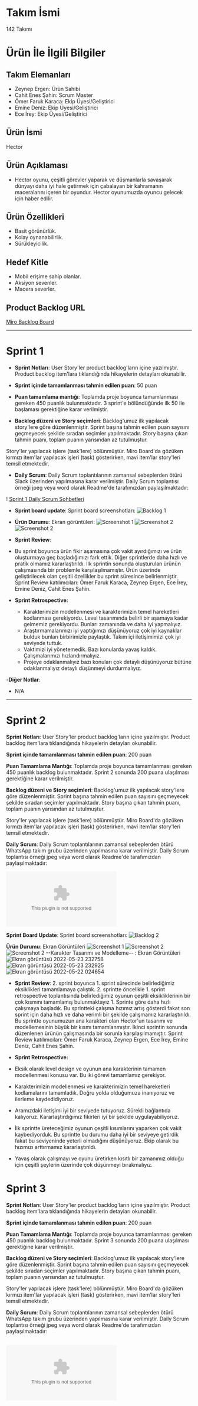 
# **Takım İsmi**

142 Takımı

# Ürün İle İlgili Bilgiler

## Takım Elemanları

- Zeynep Ergen: Ürün Sahibi
- Cahit Enes Şahin: Scrum Master 
-  Ömer  Faruk Karaca: Ekip Üyesi/Geliştirici
-  Emine Deniz: Ekip Üyesi/Geliştirici
-  Ece İrey: Ekip Üyesi/Geliştirici

## Ürün İsmi

Hector

## Ürün Açıklaması

- Hector oyunu, çeşitli görevler yaparak ve düşmanlarla savaşarak dünyayı daha iyi hale getirmek için çabalayan bir kahramanın maceralarını içeren bir oyundur. Hector oyunumuzda  oyuncu gelecek için haber edilir.

## Ürün Özellikleri

-  Basit görünürlük.
-  Kolay oynanabilirlik.
-  Sürükleyicilik.

## Hedef Kitle

-  Mobil erişime sahip olanlar.
-  Aksiyon sevenler.
- Macera severler.

## Product Backlog URL

[Miro Backlog Board](https://miro.com/app/board/uXjVO1YjJ6g=/)

---

# Sprint 1

- **Sprint Notları**: User Story'ler product backlog'ların içine yazılmıştır. Product backlog item'lara tıklandığında hikayelerin detayları okunabilir.

- **Sprint içinde tamamlanması tahmin edilen puan**: 50 puan

- **Puan tamamlama mantığı**: Toplamda proje boyunca tamamlanması gereken 450 puanlık bulunmaktadır. 3 sprint'e bölündüğünde ilk 50 ile başlaması gerektiğine karar verilmiştir.

- **Backlog düzeni ve Story seçimleri**: Backlog'umuz ilk yapılacak story'lere göre düzenlenmiştir. Sprint başına tahmin edilen puan sayısını geçmeyecek şekilde sıradan seçimler yapılmaktadır. Story başına çıkan tahmin puanı, toplam puanın yarısından az tutulmuştur. 

Story'ler yapılacak işlere (task'lere) bölünmüştür. Miro Board'da gözüken kırmızı item'lar yapılacak işleri (task) gösterirken, mavi item'lar story'leri temsil etmektedir.

- **Daily Scrum**: Daily Scrum toplantılarının zamansal sebeplerden ötürü Slack üzerinden yapılmasına karar verilmiştir. Daily Scrum toplantısı örneği jpeg veya word olarak Readme'de tarafımızdan paylaşılmaktadır: 

! [Sprint 1 Daily Scrum Sohbetleri ](https://github.com/T-142/BootcampScrumTemplate/blob/be9ca46c99f224ecce8493f5fdbbf3aefdf64501/DAILY%20SCRUM%20CHATS,%20ZOOM.docx) 


- **Sprint board update**: Sprint board screenshotları: 
![Backlog 1](https://github.com/T-142/BootcampScrumTemplate/blob/ef37bae2cf55f835a68433f8b92525c78876b11e/WhatsApp%20Image%202022-05-10%20at%2001.36.05.jpeg)

- **Ürün Durumu**: Ekran görüntüleri:
  ![Screenshot 1](https://github.com/T-142/BootcampScrumTemplate/blob/main/ss1.JPG)
  ![Screenshot 2](https://github.com/T-142/BootcampScrumTemplate/blob/main/ss2.JPG)
  ![Screenshot 2](https://github.com/T-142/BootcampScrumTemplate/blob/main/ss3.JPG)

- **Sprint Review**:
- Bu sprint boyunca ürün fikir aşamasına çok vakit ayırdığımızı ve ürün oluşturmaya geç başladığımızı fark ettik. Diğer sprintlerde daha hızlı ve pratik olmamız kararlaştırıldı. İlk sprintin sonunda oluşturulan ürünün çalışmasında bir problemle karşılaşılmamıştır. Ürün üzerinde geliştirilecek olan çeşitli özellikler bu sprint süresince belirlenmiştir. 
 Sprint Review katılımcıları: Ömer Faruk Karaca, Zeynep Ergen, Ece İrey, Emine Deniz, Cahit Enes Şahin.

- **Sprint Retrospective:**
  - Karakterimizin modellenmesi ve karakterimizin  temel hareketleri kodlanması gerekiyordu. Level tasarımında  belirli bir aşamaya kadar gelmemiz  gerekiyordu. Bunları zamanında ve daha iyi yapmalıyız.
  - Araştırmamalarımızı iyi yaptığımızı düşünüyoruz çok iyi kaynaklar bulduk bunları birbirimizle paylaştık. Takım içi iletişimimizi çok iyi seviyede tuttuk.
  - Vaktimizi  iyi yönetemedik. Bazı konularda yavaş kaldık. Çalışmalarımızı hızlandırmalıyız.
  - Projeye odaklanmalıyız bazı konuları çok detaylı düşünüyoruz bütüne odaklanmalıyız detaylı düşünmeyi durdurmalıyız. 

-**Diğer Notlar**:
- N/A

---

# Sprint 2
**Sprint Notları**: User Story'ler product backlog'ların içine yazılmıştır. Product backlog item'lara tıklandığında hikayelerin detayları okunabilir.

**Sprint içinde tamamlanması tahmin edilen puan**: 200 puan

**Puan Tamamlama Mantığı**: Toplamda proje boyunca tamamlanması gereken 450 puanlık backlog bulunmaktadır. Sprint 2 sonunda 200 puana ulaşılması gerektiğine karar verilmiştir.

**Backlog düzeni ve Story seçimleri**: Backlog'umuz ilk yapılacak story'lere göre düzenlenmiştir. Sprint başına tahmin edilen puan sayısını geçmeyecek şekilde sıradan seçimler yapılmaktadır. Story başına çıkan tahmin puanı, toplam puanın yarısından az tutulmuştur.

Story'ler yapılacak işlere (task'lere) bölünmüştür. Miro Board'da gözüken kırmızı item'lar yapılacak işleri (task) gösterirken, mavi item'lar story'leri temsil etmektedir.

**Daily Scrum**: Daily Scrum toplantılarının zamansal sebeplerden ötürü WhatsApp takım grubu üzerinden yapılmasına karar verilmiştir. Daily Scrum toplantısı örneği jpeg veya word olarak Readme'de tarafımızdan paylaşılmaktadır: 

![Daily Scrum Sohbetleri](https://github.com/T-142/BootcampScrumTemplate/blob/4a463590404e3555b9d7bd1284fb89c7916f25e0/2.DAILY%20SCRUM%20CHATS,%20ZOOM.docx)

**Sprint Board Update**: Sprint board screenshotları: 
![Backlog 2](https://github.com/T-142/BootcampScrumTemplate/blob/413aa9fc26e1a7dda52556096473875e00941635/Sprint%202-Backlog.png)

**Ürün Durumu**: Ekran Görüntüleri
![Screenshot 1](https://raw.githubusercontent.com/T-142/BootcampScrumTemplate/main/sss1.png)
![Screenshot 2](https://raw.githubusercontent.com/T-142/BootcampScrumTemplate/main/sss2.png)
![Screenshot 2](https://raw.githubusercontent.com/T-142/BootcampScrumTemplate/main/sss3.png)
--Karakter Tasarımı ve Modelleme-- : Ekran Görüntüleri
![Ekran görüntüsü 2022-05-23 232758](https://user-images.githubusercontent.com/104400983/169907597-8ef5bc98-7f1c-484e-9021-15b536c4fc6d.png)
![Ekran görüntüsü 2022-05-23 232925](https://user-images.githubusercontent.com/104400983/169907625-8908e15b-4209-4eab-a9eb-745fd5b5624c.png)
![Ekran görüntüsü 2022-05-22 024654](https://user-images.githubusercontent.com/104400983/169907716-cebba037-f7b9-48e3-90dc-37e3981ce7d2.png)


- **Sprint Review**: 2. sprint boyunca 1. sprint sürecinde belirlediğimiz eksiklikleri tamamlamaya çalıştık. 2. sprintte öncelikle 1. sprint retrospective toplantısında belirlediğimiz oyunun çeşitli eksikliklerinin bir çok kısmını tamamlamış bulunmaktayız 1. Sprinte göre daha hızlı çalışmaya başladık. Bu sprintteki çalışma hızımız artış gösterdi fakat son sprint için daha hızlı ve daha verimli bir şekilde çalışmamız kararlaştırıldı. Bu sprintte oyunumuzun ana karakteri olan Hector'un tasarımı ve modellemesinin büyük bir kısmı tamamlanmıştır.  İkinci sprintin sonunda düzenlenen ürünün çalışmasında bir sorunla karşılaşılmamıştır. Sprint Review katılımcıları: Ömer Faruk Karaca, Zeynep Ergen, Ece İrey, Emine Deniz, Cahit Enes Şahin.

- **Sprint Retrospective:**
- Eksik olarak level design ve oyunun ana karakterinin tamamen modellenmesi konusu var. Bu iki görevi tamamlamız gerekiyor.
- Karakterimizin modellenmesi ve karakterimizin temel hareketleri kodlamalarını tamamladık. Doğru yolda olduğumuza inanıyoruz ve ilerleme kaydedidiyoruz.
- Aramızdaki iletişimi iyi bir seviyede tutuyoruz. Sürekli bağlantıda kalıyoruz. Kararlaştırdığımız fikirleri iyi bir şekilde uygulayabiliyoruz.
- İlk sprintte üreteceğimiz oyunun çeşitli kısımlarını yaparken çok vakit kaybediyorduk. Bu sprintte  bu durumu daha iyi bir seviyeye getirdik fakat bu seviyeninde yeterli olmadığını düşünüyoruz. Ekip olarak bu hızımızı arttırmamız kararlaştırıldı.
- Yavaş olarak çalışmayı ve oyunu üretirken kısıtlı bir zamanımız olduğu için çeşitli şeylerin üzerinde çok düşünmeyi bırakmalıyız.   


# Sprint 3
**Sprint Notları**: User Story'ler product backlog'ların içine yazılmıştır. Product backlog item'lara tıklandığında hikayelerin detayları okunabilir.

**Sprint içinde tamamlanması tahmin edilen puan**: 200 puan

**Puan Tamamlama Mantığı**: Toplamda proje boyunca tamamlanması gereken 450 puanlık backlog bulunmaktadır. Sprint 3 sonunda 200 puana ulaşılması gerektiğine karar verilmiştir.

**Backlog düzeni ve Story seçimleri**: Backlog'umuz ilk yapılacak story'lere göre düzenlenmiştir. Sprint başına tahmin edilen puan sayısını geçmeyecek şekilde sıradan seçimler yapılmaktadır. Story başına çıkan tahmin puanı, toplam puanın yarısından az tutulmuştur.

Story'ler yapılacak işlere (task'lere) bölünmüştür. Miro Board'da gözüken kırmızı item'lar yapılacak işleri (task) gösterirken, mavi item'lar story'leri temsil etmektedir.

**Daily Scrum**: Daily Scrum toplantılarının zamansal sebeplerden ötürü WhatsApp takım grubu üzerinden yapılmasına karar verilmiştir. Daily Scrum toplantısı örneği jpeg veya word olarak Readme'de tarafımızdan paylaşılmaktadır: 

![Daily Scrum Sohbetleri](https://github.com/T-142/BootcampScrumTemplate/blob/8eb3c338242d3679661dd200d0e1b19a329b795d/3.DAILY%20SCRUM%20CHATS,%20ZOOM.docx)
---
